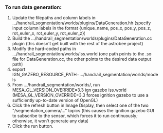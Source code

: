 ### To run data generation:

1. Update the filepaths and column labels in .../handrail_segmentation/worlds/plugins/DataGeneration.hh (specify input column labels in the format {unique_name, pos_x, pos_y, pos_z, rot_euler_x, rot_euler_y, rot_euler_z})
2. Build the .../handrail_segmentation/worlds/plugins/DataGeneration.cc plugin (this doesn't get built with the rest of the astrobee project)
3. Modify the hard-coded paths in .../handrail_segmentation/worlds/iss.world (one path points to the .so file for DataGeneration.cc, the other points to the desired data output path)
4. export IGN_GAZEBO_RESOURCE_PATH=.../handrail_segmentation/worlds/models
5. From .../handrail_segmentation/worlds/, run MESA_GL_VERSION_OVERRIDE=3.3 ign gazebo iss.world (MESA_GL_VERSION_OVERRIDE=3.3 forces ignition gazebo to use a sufficiently up-to-date version of OpenGL)
6. Click the refresh button in Image Display, then select one of the two "/segmentation_camera/..." topics (this causes the ignition gazebo GUI to subscribe to the sensor, which forces it to run continuously; otherwise, it won't generate any data)
7. Click the run button.

